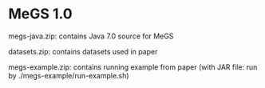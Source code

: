 # MeGS 1.0


megs-java.zip: contains Java 7.0 source for MeGS

datasets.zip: contains datasets used in paper

megs-example.zip: contains running example from paper (with JAR file: run by ./megs-example/run-example.sh)
